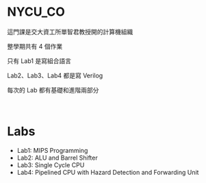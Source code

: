 NYCU_CO
===
這門課是交大資工所單智君教授開的計算機組織

整學期共有 4 個作業

只有 Lab1 是寫組合語言

Lab2、Lab3、Lab4 都是寫 Verilog

每次的 Lab 都有基礎和進階兩部分

&emsp;

Labs
===
- Lab1: MIPS Programming
- Lab2: ALU and Barrel Shifter
- Lab3: Single Cycle CPU
- Lab4: Pipelined CPU with Hazard Detection and Forwarding Unit

